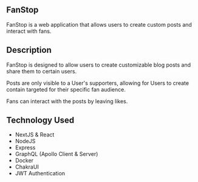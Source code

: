 ## FanStop
FanStop is a web application that allows users to create custom posts and interact with fans.

## Description
FanStop is designed to allow users to create customizable blog posts and share them to certain users. 

Posts are only visible to a User's supporters, allowing for Users to create contain targeted for their specific fan audience.

Fans can interact with the posts by leaving likes.

## Technology Used
* NextJS & React
* NodeJS
* Express
* GraphQL (Apollo Client & Server)
* Docker
* ChakraUI
* JWT Authentication
